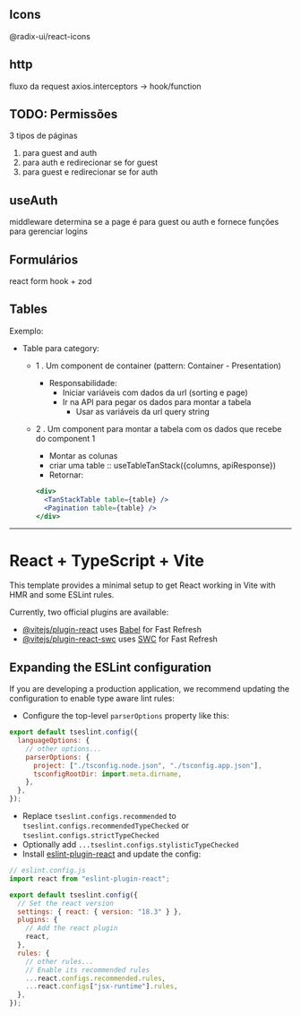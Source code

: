 ## Icons

@radix-ui/react-icons

## http

fluxo da request
axios.interceptors -> hook/function

## TODO: Permissões

3 tipos de páginas

1. para guest and auth
2. para auth e redirecionar se for guest
3. para guest e redirecionar se for auth

## useAuth

middleware determina se a page é para guest ou auth e fornece funções para gerenciar logins

## Formulários

react form hook + zod

## Tables

Exemplo:

- Table para category:

  - 1 . Um component de container (pattern: Container - Presentation)
    - Responsabilidade:
      - Iniciar variáveis com dados da url (sorting e page)
      - Ir na API para pegar os dados para montar a tabela
        - Usar as variáveis da url query string
  - 2 . Um component para montar a tabela com os dados que recebe do component 1

    - Montar as colunas
    - criar uma table :: useTableTanStack({columns, apiResponse})
    - Retornar:

    ```jsx
    <div>
      <TanStackTable table={table} />
      <Pagination table={table} />
    </div>
    ```

---

# React + TypeScript + Vite

This template provides a minimal setup to get React working in Vite with HMR and some ESLint rules.

Currently, two official plugins are available:

- [@vitejs/plugin-react](https://github.com/vitejs/vite-plugin-react/blob/main/packages/plugin-react/README.md) uses [Babel](https://babeljs.io/) for Fast Refresh
- [@vitejs/plugin-react-swc](https://github.com/vitejs/vite-plugin-react-swc) uses [SWC](https://swc.rs/) for Fast Refresh

## Expanding the ESLint configuration

If you are developing a production application, we recommend updating the configuration to enable type aware lint rules:

- Configure the top-level `parserOptions` property like this:

```js
export default tseslint.config({
  languageOptions: {
    // other options...
    parserOptions: {
      project: ["./tsconfig.node.json", "./tsconfig.app.json"],
      tsconfigRootDir: import.meta.dirname,
    },
  },
});
```

- Replace `tseslint.configs.recommended` to `tseslint.configs.recommendedTypeChecked` or `tseslint.configs.strictTypeChecked`
- Optionally add `...tseslint.configs.stylisticTypeChecked`
- Install [eslint-plugin-react](https://github.com/jsx-eslint/eslint-plugin-react) and update the config:

```js
// eslint.config.js
import react from "eslint-plugin-react";

export default tseslint.config({
  // Set the react version
  settings: { react: { version: "18.3" } },
  plugins: {
    // Add the react plugin
    react,
  },
  rules: {
    // other rules...
    // Enable its recommended rules
    ...react.configs.recommended.rules,
    ...react.configs["jsx-runtime"].rules,
  },
});
```
